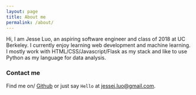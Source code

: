 ```yaml
---
layout: page
title: About me
permalink: /about/
---
```


Hi, I am Jesse Luo, an aspiring software engineer and class of 2018 at UC Berkeley. I currently enjoy learning web development and machine learning. I mostly work with HTML/CSS/Javascript/Flask as my stack and like to use Python as my language for data analysis. 

### Contact me

Find me on/ [Github][github] or just say `Hello` at
[jessej.luo@gmail.com](jessej.luo@gmail.com).



[github]: https://github.com/jessej-luo
